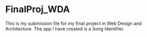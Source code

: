 # FinalProj_WDA
This is my submission file for my final project in Web Design and Architecture. The app I have created is a Song Identifier.
